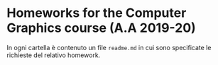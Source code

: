 # Homeworks for the Computer Graphics course (A.A 2019-20)
In ogni cartella è contenuto un file `readme.md` in cui sono specificate le richieste del relativo homework.
